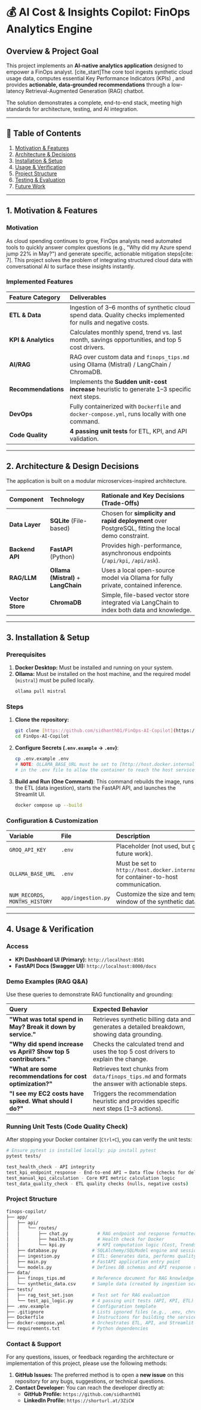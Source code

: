 # 💰 AI Cost & Insights Copilot: FinOps Analytics Engine

## Overview & Project Goal

This project implements an **AI-native analytics application** designed to empower a FinOps analyst. [cite_start]The core tool ingests synthetic cloud usage data, computes essential Key Performance Indicators (KPIs) , and provides **actionable, data-grounded recommendations** through a low-latency Retrieval-Augmented Generation (RAG) chatbot.

The solution demonstrates a complete, end-to-end stack, meeting high standards for architecture, testing, and AI integration.

***

## 📖 Table of Contents
1. [Motivation & Features](#motivation--features)
2. [Architecture & Decisions](#architecture--design-decisions)
3. [Installation & Setup](#installation--setup)
4. [Usage & Verification](#usage--verification)
5. [Project Structure](#project-structure)
6. [Testing & Evaluation](#testing--evaluation)
7. [Future Work](#future-work)

***

## 1. Motivation & Features

### Motivation
As cloud spending continues to grow, FinOps analysts need automated tools to quickly answer complex questions (e.g., "Why did my Azure spend jump 22% in May?") and generate specific, actionable mitigation steps[cite: 7]. This project solves the problem of integrating structured cloud data with conversational AI to surface these insights instantly.

### Implemented Features
| Feature Category | Deliverables |
| :--- | :--- |
| **ETL & Data** | Ingestion of 3–6 months of synthetic cloud spend data. Quality checks implemented for nulls and negative costs. |
| **KPI & Analytics** | Calculates monthly spend, trend vs. last month, savings opportunities, and top 5 cost drivers. |
| **AI/RAG** | RAG over custom data and `finops_tips.md` using Ollama (Mistral) / LangChain / ChromaDB. |
| **Recommendations** | Implements the **Sudden unit-cost increase** heuristic  to generate 1–3 specific next steps. |
| **DevOps** | Fully containerized with `Dockerfile` and `docker-compose.yml`, runs locally with one command. |
| **Code Quality** | **4 passing unit tests** for ETL, KPI, and API validation. |

***

## 2. Architecture & Design Decisions

The application is built on a modular microservices-inspired architecture.

| Component | Technology | Rationale and Key Decisions (Trade-Offs) |
| :--- | :--- | :--- |
| **Data Layer** | **SQLite** (File-based) | Chosen for **simplicity and rapid deployment** over PostgreSQL, fitting the local demo constraint. |
| **Backend API** | **FastAPI** (Python) | Provides high-performance, asynchronous endpoints (`/api/kpi`, `/api/ask`). |
| **RAG/LLM** | **Ollama (Mistral)** + **LangChain** | Uses a local open-source model via Ollama  for fully private, contained inference. |
| **Vector Store** | **ChromaDB** | Simple, file-based vector store  integrated via LangChain to index both data and knowledge. |

***

## 3. Installation & Setup

### Prerequisites
1.  **Docker Desktop:** Must be installed and running on your system.
2.  **Ollama:** Must be installed on the host machine, and the required model (`mistral`) must be pulled locally.
    ```bash
    ollama pull mistral
    ```

### Steps
1.  **Clone the repository:**
    ```bash
    git clone [https://github.com/sidhanth01/FinOps-AI-Copilot](https://github.com/sidhanth01/FinOps-AI-Copilot)
    cd FinOps-AI-Copilot
    ```
2.  **Configure Secrets (`.env.example` $\to$ `.env`)**:
    ```bash
    cp .env.example .env
    # NOTE: OLLAMA_BASE_URL must be set to [http://host.docker.internal:11434](http://host.docker.internal:11434) 
    # in the .env file to allow the container to reach the host service.
    ```
3.  **Build and Run (One Command)**: This command rebuilds the image, runs the ETL (data ingestion), starts the FastAPI API, and launches the Streamlit UI.
    ```bash
    docker compose up --build
    ```

### Configuration & Customization
| Variable | File | Description |
| :--- | :--- | :--- |
| `GROQ_API_KEY` | `.env` | Placeholder (not used, but good for future work). |
| `OLLAMA_BASE_URL` | `.env` | Must be set to `http://host.docker.internal:11434` for container-to-host communication. |
| `NUM_RECORDS`, `MONTHS_HISTORY` | `app/ingestion.py` | Customize the size and temporal window of the synthetic dataset. |

***

## 4. Usage & Verification

### Access
* **KPI Dashboard UI (Primary):** `http://localhost:8501`
* **FastAPI Docs (Swagger UI):** `http://localhost:8000/docs`

### Demo Examples (RAG Q&A)
Use these queries to demonstrate RAG functionality and grounding:

| Query | Expected Behavior |
| :--- | :--- |
| **"What was total spend in May? Break it down by service."** | Retrieves synthetic billing data and generates a detailed breakdown, showing data grounding. |
| **"Why did spend increase vs April? Show top 5 contributors."** | Checks the calculated trend and uses the top 5 cost drivers to explain the change. |
| **"What are some recommendations for cost optimization?"** | Retrieves text chunks from `data/finops_tips.md` and formats the answer with actionable steps. |
| **"I see my EC2 costs have spiked. What should I do?"** | Triggers the recommendation heuristic and provides specific next steps (1–3 actions). |

### Running Unit Tests (Code Quality Check)

After stopping your Docker container (`Ctrl+C`), you can verify the unit tests:

```bash
# Ensure pytest is installed locally: pip install pytest
pytest tests/

test_health_check -	API integrity
test_kpi_endpoint_response - End-to-end API → Data flow (checks for deliberate cost spike)
test_manual_kpi_calculation - Core KPI metric calculation logic
test_data_quality_check	- ETL quality checks (nulls, negative costs)
```

### Project Structure

```bash
finops-copilot/
├── app/
│   ├── api/
│   │   └── routes/
│   │       ├── chat.py           # RAG endpoint and response formatter
│   │       ├── health.py         # Health check for Docker
│   │       └── kpi.py            # KPI computation logic (Cost, Trends)
│   ├── database.py             # SQLAlchemy/SQLModel engine and session setup
│   ├── ingestion.py            # ETL: Generates data, performs quality checks, loads DB
│   ├── main.py                 # FastAPI application entry point
│   └── models.py               # Defines DB schemas and API response schemas
├── data/
│   ├── finops_tips.md          # Reference document for RAG knowledge
│   └── synthetic_data.csv      # Sample data (created by ingestion script)
├── tests/
│   ├── rag_test_set.json       # Test set for RAG evaluation
│   └── test_api_logic.py       # 4 passing unit tests (API, KPI, ETL)
├── .env.example                # Configuration template
├── .gitignore                  # Lists ignored files (e.g., .env, chroma_db/)
├── Dockerfile                  # Instructions for building the service image
├── docker-compose.yml          # Orchestrates ETL, API, and Streamlit
└── requirements.txt            # Python dependencies
```
### Contact & Support

For any questions, issues, or feedback regarding the architecture or implementation of this project, please use the following methods:

1.  **GitHub Issues:** The preferred method is to open a **new issue** on this repository for any bugs, suggestions, or technical questions.
2.  **Contact Developer:** You can reach the developer directly at:
    * **GitHub Profile:** `https://github.com/sidhanth01`
    * **LinkedIn Profile:** `https://shorturl.at/3ZiCW`
